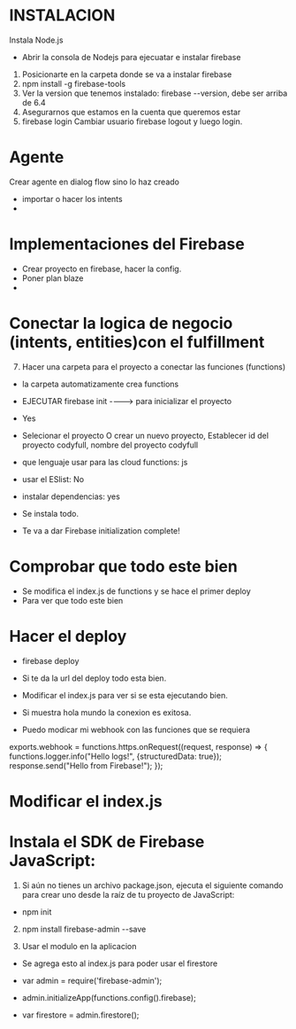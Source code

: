 # INSTALACION
Instala Node.js
- Abrir la consola de Nodejs para ejecuatar e instalar firebase

1. Posicionarte en la carpeta donde se va a instalar firebase
2. npm install -g firebase-tools
3. Ver la version que tenemos instalado: firebase --version, debe ser arriba de 6.4
4. Asegurarnos que estamos en la cuenta que queremos estar
5. firebase login 
Cambiar usuario firebase logout y luego login.


# Agente
Crear agente en dialog flow sino lo haz creado
- importar o hacer los intents
- 

# Implementaciones del Firebase
- Crear proyecto en firebase, hacer la config.
- Poner plan blaze
- 
# Conectar la logica de negocio (intents, entities)con el fulfillment

7. Hacer una carpeta para el proyecto a conectar las funciones (functions)
- la carpeta automatizamente crea functions

-  EJECUTAR firebase init ----> para inicializar el proyecto
-  Yes
-  Selecionar el proyecto O crear un nuevo proyecto, Establecer id del proyecto codyfull, nombre del proyecto codyfull
- que lenguaje usar para las cloud functions: js
-  usar el ESlist: No
-  instalar dependencias: yes
-  Se instala todo.
-  Te va a dar Firebase initialization complete!

# Comprobar que todo este bien
- Se modifica el index.js de functions y se hace el primer deploy 
- Para ver que todo este bien

# Hacer el deploy
-  firebase deploy 

- Si te da la url del deploy todo esta bien.

- Modificar el index.js para ver si se esta ejecutando bien.
- Si muestra hola mundo la conexion es exitosa.
- Puedo modicar mi webhook con las funciones que se requiera

 exports.webhook = functions.https.onRequest((request, response) => {
   functions.logger.info("Hello logs!", {structuredData: true});
   response.send("Hello from Firebase!");
 });


# Modificar el index.js


# Instala el SDK de Firebase JavaScript:
1. Si aún no tienes un archivo package.json, ejecuta el siguiente comando para crear uno desde la raíz de tu proyecto de JavaScript:

- npm init


2. npm install firebase-admin --save

3. Usar el modulo en la aplicacion
- Se agrega esto al index.js para poder usar el firestore

- var admin = require('firebase-admin');
- admin.initializeApp(functions.config().firebase);
- var firestore = admin.firestore();









